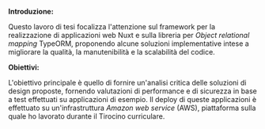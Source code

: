 **Introduzione:**

Questo lavoro di tesi focalizza l'attenzione sul framework per la realizzazione di applicazioni web Nuxt e sulla libreria per *Object relational mapping* TypeORM, proponendo alcune soluzioni implementative intese a migliorare la qualità, la manutenibilità e la scalabilità del codice. 


**Obiettivi:**

L'obiettivo principale è quello di fornire un'analisi critica delle soluzioni di design proposte, fornendo valutazioni di performance e di sicurezza in base a test effettuati su applicazioni di esempio. Il deploy di queste applicazioni è effettuato su un'infrastruttura *Amazon web service* (AWS), piattaforma sulla quale ho lavorato durante il Tirocino curriculare.

